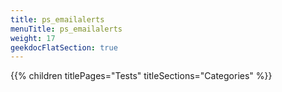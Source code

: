 ```yaml
---
title: ps_emailalerts
menuTitle: ps_emailalerts
weight: 17 
geekdocFlatSection: true
---
```


{{% children titlePages="Tests" titleSections="Categories" %}}
